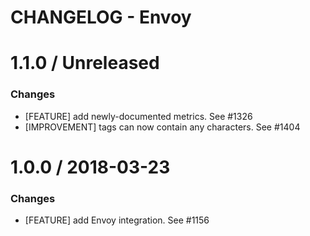 # CHANGELOG - Envoy

1.1.0 / Unreleased
==================

### Changes

* [FEATURE] add newly-documented metrics. See #1326
* [IMPROVEMENT] tags can now contain any characters. See #1404

1.0.0 / 2018-03-23
==================

### Changes

* [FEATURE] add Envoy integration. See #1156

<!--- The following link definition list is generated by PimpMyChangelog --->
